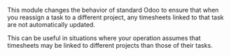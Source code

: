 This module changes the behavior of standard Odoo to ensure that when
you reassign a task to a different project, any timesheets linked to
that task are not automatically updated.

This can be useful in situations where your operation assumes that
timesheets may be linked to different projects than those of their
tasks.
